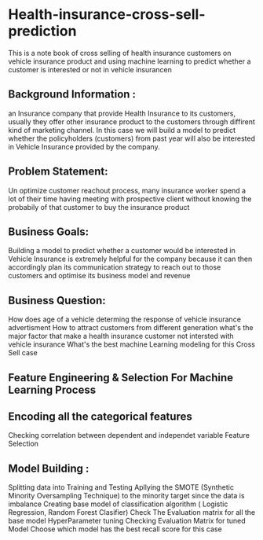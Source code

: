 # Health-insurance-cross-sell-prediction

This is a note book of  cross selling of health insurance customers on vehicle insurance product and using machine learning to predict whether a customer is interested or not in vehicle insurancen

## Background Information :
an Insurance company that provide Health Insurance to its customers, usually they offer other insurance product to the customers through diffirent kind of marketing channel. In this case we will build a model to predict whether the policyholders (customers) from past year will also be interested in Vehicle Insurance provided by the company.
## Problem Statement:
Un optimize customer reachout process, many insurance worker spend a lot of their time having meeting with prospective client without knowing the probabily of that customer to buy the insurance product
## Business Goals:
Building a model to predict whether a customer would be interested in Vehicle Insurance is extremely helpful for the company because it can then accordingly plan its communication strategy to reach out to those customers and optimise its business model and revenue
## Business Question:
How does age of a vehicle determing the response of vehicle insurance advertisment
How to attract customers from different generation
what's the major factor that make a health insurance customer not intersted with vehicle insurance
What's the best machine Learning modeling for this Cross Sell case


## Feature Engineering & Selection For Machine Learning Process

## Encoding all the categorical features
Checking correlation between dependent and independet variable
Feature Selection
## Model Building :

Splitting data into Training and Testing
Apllying the SMOTE (Synthetic Minority Oversampling Technique) to the minority target since the data is imbalance
Creating base model of classification algorithm ( Logistic Regression, Random Forest Clasifier)
Check The Evaluation matrix for all the base model
HyperParameter tuning
Checking Evaluation Matrix for tuned Model
Choose which model has the best recall score for this case
